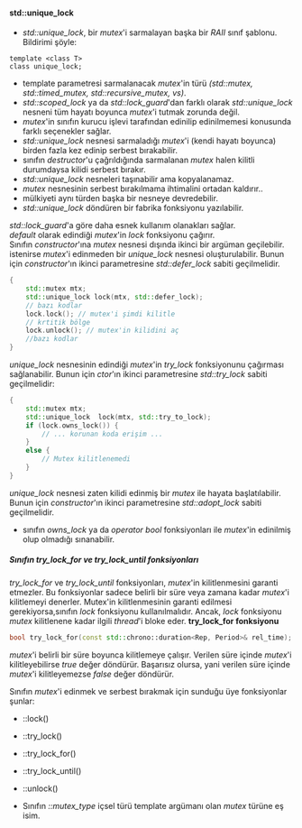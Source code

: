 #### std::unique_lock

- _std::unique_lock_,  bir _mutex_'i sarmalayan başka bir _RAII_ sınıf şablonu. Bildirimi şöyle:

```
template <class T> 
class unique_lock;
```

- template parametresi sarmalanacak _mutex_'in türü _(std::mutex, std::timed_mutex, std::recursive_mutex, vs)_. 
- _std::scoped_lock_ ya da _std::lock_guard_'dan farklı olarak _std::unique_lock_ nesneni tüm hayatı boyunca _mutex_'i tutmak zorunda değil.
- _mutex_'in sınıfın kurucu işlevi tarafından edinilip edinilmemesi konusunda farklı seçenekler sağlar.
- _std::unique_lock_ nesnesi sarmaladığı _mutex_'i (kendi hayatı boyunca) birden fazla kez edinip serbest bırakabilir.
- sınıfın _destructor_'u çağrıldığında sarmalanan _mutex_ halen kilitli durumdaysa kilidi serbest bırakır.
- _std::unique_lock_ nesneleri taşınabilir ama kopyalanamaz.
- _mutex_ nesnesinin serbest bırakılmama ihtimalini ortadan kaldırır..
- mülkiyeti aynı türden başka bir nesneye devredebilir.
- _std::unique_lock_ döndüren bir fabrika fonksiyonu yazılabilir.


_std::lock_guard_'a göre daha esnek kullanım olanakları sağlar. <br>
_default_ olarak edindiği _mutex_'in _lock_ fonksiyonu çağırır. <br>
Sınıfın _constructor_'ına _mutex_ nesnesi dışında ikinci bir argüman geçilebilir.<br>
istenirse _mutex_'i edinmeden bir _unique_lock_ nesnesi oluşturulabilir. Bunun için _constructor_'ın ikinci parametresine _std::defer_lock_ sabiti geçilmelidir.
```cpp
{
	std::mutex mtx;
	std::unique_lock lock(mtx, std::defer_lock);
	// bazı kodlar
	lock.lock(); // mutex'i şimdi kilitle
	// krtitik bölge
	lock.unlock(); // mutex'in kilidini aç
	//bazı kodlar
}
```

_unique_lock_ nesnesinin  edindiği _mutex_'in _try_lock_ fonksiyonunu çağırması sağlanabilir. Bunun için _ctor_'ın ikinci parametresine _std::try_lock_ sabiti geçilmelidir:
```cpp
{
	std::mutex mtx;
	std::unique_lock  lock(mtx, std::try_to_lock);
	if (lock.owns_lock()) {
		// ... korunan koda erişim ...
	}
	else {
		// Mutex kilitlenemedi
	}
}
```

_unique_lock_ nesnesi zaten kilidi edinmiş bir _mutex_ ile hayata başlatılabilir. Bunun için _constructor_'ın ikinci parametresine _std::adopt_lock_ sabiti geçilmelidir.<br>
+ sınıfın _owns_lock_ ya da _operator bool_ fonksiyonları ile _mutex_'in edinilmiş olup olmadığı sınanabilir. <br>

##### Sınıfın try_lock_for ve try_lock_until fonksiyonları
_try_lock_for_ ve _try_lock_until_ fonksiyonları, _mutex_'in kilitlenmesini garanti etmezler. Bu fonksiyonlar sadece belirli bir süre veya zamana kadar _mutex_'i kilitlemeyi denerler. Mutex'in kilitlenmesinin garanti edilmesi gerekiyorsa,sınıfın _lock_ fonksiyonu kullanılmalıdır. Ancak, _lock_ fonksiyonu _mutex_ kilitlenene kadar ilgili _thread_'i bloke eder.
**try_lock_for fonksiyonu**<br>
```cpp
bool try_lock_for(const std::chrono::duration<Rep, Period>& rel_time);
```
_mutex_'i belirli bir süre boyunca kilitlemeye çalışır. Verilen süre içinde _mutex_'i kilitleyebilirse _true_ değer döndürür. Başarısız olursa, yani verilen süre içinde _mutex_'i kilitleyemezse _false_ değer döndürür.


Sınıfın _mutex_'i edinmek ve serbest bırakmak için sunduğu üye fonksiyonlar şunlar:
- ::lock()
- ::try_lock()
- ::try_lock_for()
- ::try_lock_until()
- ::unlock()

- Sınıfın _::mutex_type_ içsel türü template argümanı olan _mutex_ türüne eş isim.

